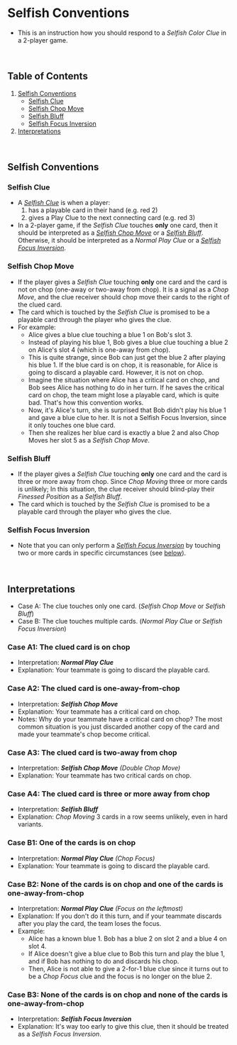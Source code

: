 # Selfish Conventions

* This is an instruction how you should respond to a *Selfish Color Clue* in a 2-player game.

<br/>

## Table of Contents

1. [Selfish Conventions](#selfish-conventions)
   * [Selfish Clue](#selfish-clue)
   * [Selfish Chop Move](#selfish-chop-move)
   * [Selfish Bluff](#selfish-bluff)
   * [Selfish Focus Inversion](#selfish-focus-inversion)
2. [Interpretations](#interpretations)

<br/>

## Selfish Conventions

### Selfish Clue

* A [*Selfish Clue*](https://github.com/Zamiell/hanabi-conventions/blob/master/Reference.md#the-selfish-clue) is when a player:
  1. has a playable card in their hand (e.g. red 2)
  2. gives a Play Clue to the next connecting card (e.g. red 3)
* In a 2-player game, if the *Selfish Clue* touches **only** one card, then it should be interpreted as a *[Selfish Chop Move](#selfish-chop-move)* or a *[Selfish Bluff](#selfish-bluff)*. Otherwise, it should be interpreted as a *Normal Play Clue* or a *[Selfish Focus Inversion](https://github.com/Zamiell/hanabi-conventions/blob/master/Reference.md#selfish-focus-inversion-sfi--sfi)*.

### Selfish Chop Move

* If the player gives a *Selfish Clue* touching **only** one card and the card is not on chop (one-away or two-away from chop). It is a signal as a *Chop Move*, and the clue receiver should chop move their cards to the right of the clued card.
* The card which is touched by the *Selfish Clue* is promised to be a playable card through the player who gives the clue.
* For example:
  * Alice gives a blue clue touching a blue 1 on Bob's slot 3.
  * Instead of playing his blue 1, Bob gives a blue clue touching a blue 2 on Alice's slot 4 (which is one-away from chop).
  * This is quite strange, since Bob can just get the blue 2 after playing his blue 1. If the blue card is on chop, it is reasonable, for Alice is going to discard a playable card. However, it is not on chop.
  * Imagine the situation where Alice has a critical card on chop, and Bob sees Alice has nothing to do in her turn. If he saves the critical card on chop, the team might lose a playable card, which is quite bad. That's how this convention works.
  * Now, it's Alice's turn, she is surprised that Bob didn't play his blue 1 and gave a blue clue to her. It is not a Selfish Focus Inversion, since it only touches one blue card.
  * Then she realizes her blue card is exactly a blue 2 and also Chop Moves her slot 5 as a *Selfish Chop Move*.

### Selfish Bluff

* If the player gives a *Selfish Clue* touching **only** one card and the card is three or more away from chop. Since *Chop Moving* three or more cards is unlikely; In this situation, the clue receiver should blind-play their *Finessed Position* as a *Selfish Bluff*.
* The card which is touched by the *Selfish Clue* is promised to be a playable card through the player who gives the clue.

### Selfish Focus Inversion

* Note that you can only perform a *[Selfish Focus Inversion](https://github.com/Zamiell/hanabi-conventions/blob/master/Reference.md#selfish-focus-inversion-sfi--sfi)* by touching two or more cards in specific circumstances (see [below](#case-b3-none-of-the-cards-is-on-chop-and-none-of-the-cards-is-one-away-from-chop)).

<br/>

## Interpretations

* Case A: The clue touches only one card. (*Selfish Chop Move* or *Selfish Bluff*)
* Case B: The clue touches multiple cards. (*Normal Play Clue* or *Selfish Focus Inversion*)

### Case A1: The clued card is on chop 

* Interpretation: ***Normal Play Clue***
* Explanation: Your teammate is going to discard the playable card.

### Case A2: The clued card is one-away-from-chop

* Interpretation: ***Selfish Chop Move***
* Explanation: Your teammate has a critical card on chop.
* Notes: Why do your teammate have a critical card on chop? The most common situation is you just discarded another copy of the card and made your teammate's chop become critical.

### Case A3: The clued card is two-away from chop
* Interpretation: ***Selfish Chop Move** (Double Chop Move)*
* Explanation: Your teammate has two critical cards on chop.

### Case A4: The clued card is three or more away from chop
* Interpretation: ***Selfish Bluff***
* Explanation: *Chop Moving* 3 cards in a row seems unlikely, even in hard variants.

### Case B1: One of the cards is on chop
* Interpretation: ***Normal Play Clue** (Chop Focus)*
* Explanation: Your teammate is going to discard the playable card.

### Case B2: None of the cards is on chop and one of the cards is one-away-from-chop 
* Interpretation: ***Normal Play Clue** (Focus on the leftmost)*
* Explanation: If you don't do it this turn, and if your teammate discards after you play the card, the team loses the focus.
* Example:
  * Alice has a known blue 1. Bob has a blue 2 on slot 2 and a blue 4 on slot 4.
  * If Alice doesn't give a blue clue to Bob this turn and play the blue 1, and if Bob has nothing to do and discards his chop.
  * Then, Alice is not able to give a 2-for-1 blue clue since it turns out to be a _Chop Focus_ clue and the focus is no longer on the blue 2.

### Case B3: None of the cards is on chop and none of the cards is one-away-from-chop 
* Interpretation: ***Selfish Focus Inversion***
* Explanation: It's way too early to give this clue, then it should be treated as a *Selfish Focus Inversion*.

<br/>

